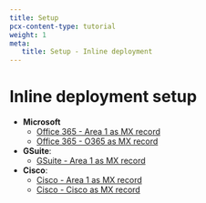 ```yaml
---
title: Setup
pcx-content-type: tutorial
weight: 1
meta:
   title: Setup - Inline deployment
---
```


# Inline deployment setup

- **Microsoft**
   - [Office 365 - Area 1 as MX record](#link-needed)
   - [Office 365 - O365 as MX record](#link-needed)
- **GSuite**: 
   - [GSuite - Area 1 as MX record](/email-security/static/GSuite-Area1-MX.pdf)
- **Cisco**:
   - [Cisco - Area 1 as MX record](/email-security/static/Cisco-Area1-MX.pdf)
   - [Cisco - Cisco as MX record](/email-security/static/Cisco-Cisco-MX.pdf)